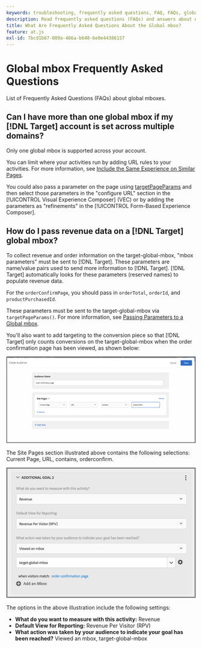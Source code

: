 ```yaml
---
keywords: troubleshooting, frequently asked questions, FAQ, FAQs, global, global mbox
description: Read frequently asked questions (FAQs) and answers about Adobe [!DNL Target] global mboxes.
title: What Are Frequently Asked Questions About the Global mbox?
feature: at.js
exl-id: 7bcd1b67-809a-466a-b648-6e0e44386157
---
```

# Global mbox Frequently Asked Questions

List of Frequently Asked Questions (FAQs) about global mboxes.

## Can I have more than one global mbox if my [!DNL Target] account is set across multiple domains?

Only one global mbox is supported across your account.

You can limit where your activities run by adding URL rules to your activities. For more information, see [Include the Same Experience on Similar Pages](https://experienceleague.adobe.com/docs/target/using/experiences/vec/temtest.html).

You could also pass a parameter on the page using [targetPageParams](/help/dev/implement/client-side/atjs/atjs-functions/targetpageparams.md) and then select those parameters in the "configure URL" section in the [!UICONTROL Visual Experience Composer] (VEC) or by adding the parameters as "refinements" in the [!UICONTROL Form-Based Experience Composer].

## How do I pass revenue data on a [!DNL Target] global mbox?

To collect revenue and order information on the target-global-mbox, "mbox parameters" must be sent to [!DNL Target]. These parameters are name/value pairs used to send more information to [!DNL Target]. [!DNL Target] automatically looks for these parameters (reserved names) to populate revenue data.

For the `orderConfirmPage`, you should pass in `orderTotal`, `orderId`, and `productPurchasedId`.

These parameters must be sent to the target-global-mbox via `targetPageParams()`. For more information, see [Passing Parameters to a Global mbox](/help/dev/implement/client-side/atjs/global-mbox/pass-parameters-to-global-mbox.md).

You'll also want to add targeting to the conversion piece so that [!DNL Target] only counts conversions on the target-global-mbox when the order confirmation page has been viewed, as shown below:

![alt image](assets/revenue1.png)

The Site Pages section illustrated above contains the following selections: Current Page, URL, contains, orderconfirm.

![alt image](assets/revenue2.png)

The options in the above illustration include the following settings:

* **What do you want to measure with this activity:** Revenue 
* **Default View for Reporting:** Revenue Per Visitor (RPV) 
* **What action was taken by your audience to indicate your goal has been reached?** Viewed an mbox, target-global-mbox
